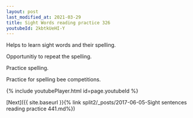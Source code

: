```yaml
---
layout: post
last_modified_at: 2021-03-29
title: Sight Words reading practice 326
youtubeId: 2kbtkUeHI-Y
---
```

 
 
Helps to learn sight words and their spelling.

Opportunitiy to repeat the spelling. 

Practice spelling. 
 
Practice for spelling bee competitions. 
 
{% include youtubePlayer.html id=page.youtubeId %}
 
 

[Next]({{ site.baseurl }}{% link  split2/_posts/2017-06-05-Sight sentences reading practice 441.md%})
 
